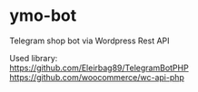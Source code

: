 # ymo-bot
Telegram shop bot via Wordpress Rest API

Used library:<br/>
https://github.com/Eleirbag89/TelegramBotPHP<br/>
https://github.com/woocommerce/wc-api-php
